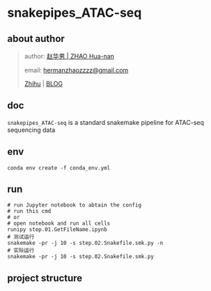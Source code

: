 # snakepipes_ATAC-seq
## about author

> author: [赵华男 | ZHAO Hua-nan](https://scholar.google.com/citations?user=ojSVoWQAAAAJ&hl=en)
>
> email: hermanzhaozzzz@gmail.com
>
> [Zhihu](https://www.zhihu.com/people/hymanzhaozzzz) | [BLOG](http://zhaohuanan.cc)
## doc
`snakepipes_ATAC-seq` is a standard snakemake pipeline for ATAC-seq sequencing data
## env
```shell
conda env create -f conda_env.yml
```
## run
```shell
# run Jupyter notebook to abtain the config
# run this cmd
# or
# open notebook and run all cells
runipy step.01.GetFileName.ipynb
# 测试运行
snakemake -pr -j 10 -s step.02.Snakefile.smk.py -n
# 实际运行
snakemake -pr -j 10 -s step.02.Snakefile.smk.py
```
## project structure